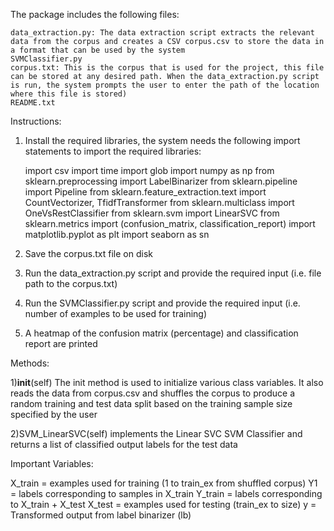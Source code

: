The package includes the following files:
	
	data_extraction.py: The data extraction script extracts the relevant data from the corpus and creates a CSV corpus.csv to store the data in a format that can be used by the system
	SVMClassifier.py
	corpus.txt: This is the corpus that is used for the project, this file can be stored at any desired path. When the data_extraction.py script is run, the system prompts the user to enter the path of the location where this file is stored)
	README.txt

Instructions:

1) Install the required libraries, the system needs the following import statements to import the required libraries:

	import csv
	import time
	import glob
	import numpy as np
	from sklearn.preprocessing import LabelBinarizer
	from sklearn.pipeline import Pipeline
	from sklearn.feature_extraction.text import CountVectorizer, TfidfTransformer
	from sklearn.multiclass import OneVsRestClassifier
	from sklearn.svm import LinearSVC
	from sklearn.metrics import (confusion_matrix, classification_report)
	import matplotlib.pyplot as plt
	import seaborn as sn

2) Save the corpus.txt file on disk

3) Run the data_extraction.py script and provide the required input (i.e. file path to the corpus.txt)

4) Run the SVMClassifier.py script and provide the required input (i.e. number of examples to be used for training)

5) A heatmap of the confusion matrix (percentage) and classification report are printed


Methods:

1)__init__(self)
The init method is used to initialize various class variables.
It also reads the data from corpus.csv and shuffles the corpus to produce a random training and test data split based on the training sample size specified by the user


2)SVM_LinearSVC(self)
implements the Linear SVC SVM Classifier and returns a list of classified output labels for the test data

Important Variables:

X_train = examples used for training (1 to train_ex from shuffled corpus)
Y1 	= labels corresponding to samples in X_train 
Y_train = labels corresponding to X_train + X_test
X_test 	= examples used for testing (train_ex to size)
y 	= Transformed output from label binarizer (lb)	